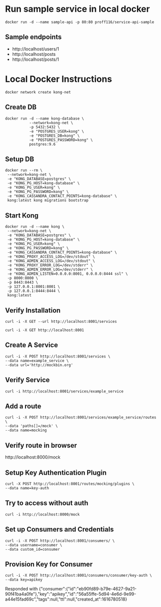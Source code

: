 # Run sample service in local docker
    docker run -d --name sample-api -p 80:80 proff116/service-api-sample

## Sample endpoints
* http://localhost/users/1
* http://localhost/posts
* http://localhost/posts/1


# Local Docker Instructions
    docker network create kong-net

## Create DB
    docker run -d --name kong-database \
               --network=kong-net \
               -p 5432:5432 \
               -e "POSTGRES_USER=kong" \
               -e "POSTGRES_DB=kong" \
               -e "POSTGRES_PASSWORD=kong" \
               postgres:9.6
## Setup DB
    docker run --rm \
     --network=kong-net \
     -e "KONG_DATABASE=postgres" \
     -e "KONG_PG_HOST=kong-database" \
     -e "KONG_PG_USER=kong" \
     -e "KONG_PG_PASSWORD=kong" \
     -e "KONG_CASSANDRA_CONTACT_POINTS=kong-database" \
     kong:latest kong migrations bootstrap

## Start Kong
    docker run -d --name kong \
     --network=kong-net \
     -e "KONG_DATABASE=postgres" \
     -e "KONG_PG_HOST=kong-database" \
     -e "KONG_PG_USER=kong" \
     -e "KONG_PG_PASSWORD=kong" \
     -e "KONG_CASSANDRA_CONTACT_POINTS=kong-database" \
     -e "KONG_PROXY_ACCESS_LOG=/dev/stdout" \
     -e "KONG_ADMIN_ACCESS_LOG=/dev/stdout" \
     -e "KONG_PROXY_ERROR_LOG=/dev/stderr" \
     -e "KONG_ADMIN_ERROR_LOG=/dev/stderr" \
     -e "KONG_ADMIN_LISTEN=0.0.0.0:8001, 0.0.0.0:8444 ssl" \
     -p 8000:8000 \
     -p 8443:8443 \
     -p 127.0.0.1:8001:8001 \
     -p 127.0.0.1:8444:8444 \
     kong:latest

## Verify Installation
    curl -i -X GET --url http://localhost:8001/services

    curl -i -X GET http://localhost:8001

## Create A Service
    curl -i -X POST http://localhost:8001/services \
    --data name=example_service \
    --data url='http://mockbin.org'

## Verify Service
    curl -i http://localhost:8001/services/example_service

## Add a route
    curl -i -X POST http://localhost:8001/services/example_service/routes \
    --data 'paths[]=/mock' \
    --data name=mocking

## Verify route in browser
http://localhost:8000/mock

## Setup Key Authentication Plugin
    curl -X POST http://localhost:8001/routes/mocking/plugins \
    --data name=key-auth

## Try to access without auth
    curl -i http://localhost:8000/mock

## Set up Consumers and Credentials
    curl -i -X POST http://localhost:8001/consumers/ \
    --data username=consumer \
    --data custom_id=consumer

## Provision Key for Consumer
    curl -i -X POST http://localhost:8001/consumers/consumer/key-auth \
    --data key=apikey

Responded with 
{"consumer":{"id":"eb90fd89-b79e-4627-9a21-90f41ba4a0fe"},"key":"apikey","id":"56a55ffe-5d94-4e6d-9e99-a44e15fad69c","tags":null,"ttl":null,"created_at":1616780518}